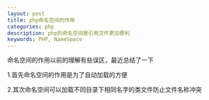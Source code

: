 ```yaml
---
layout: post
title: php命名空间的作用
categories: php
description: php的命名空间是引用文件更加便利
keywords: PHP, NameSpace
---
```


命名空间的作用以前的理解有些误区，最近总结了一下

 1.首先命名空间的作用是为了自动加载的方便

 2.其次命名空间可以加载不同目录下相同名字的类文件防止文件名称冲突
